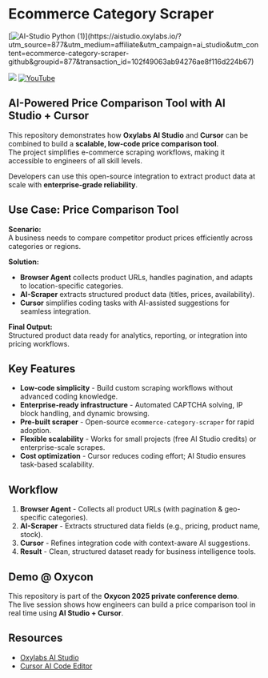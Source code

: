 # Ecommerce Category Scraper

[![AI-Studio Python (1)]([https://raw.githubusercontent.com/oxylabs/oxylabs-ai-studio-py/refs/heads/main/images/Github-AI-Studio-1262x525px%20new.png](https://github.com/oxylabs/ecommerce-category-scraper/blob/main/Ai-Studio2.png))](https://aistudio.oxylabs.io/?utm_source=877&utm_medium=affiliate&utm_campaign=ai_studio&utm_content=ecommerce-category-scraper-github&groupid=877&transaction_id=102f49063ab94276ae8f116d224b67) 


[![](https://dcbadge.limes.pink/api/server/Pds3gBmKMH?style=for-the-badge&theme=discord)](https://discord.gg/Pds3gBmKMH) [![YouTube](https://img.shields.io/badge/YouTube-Oxylabs-red?style=for-the-badge&logo=youtube&logoColor=white)](https://www.youtube.com/@oxylabs)

## AI-Powered Price Comparison Tool with AI Studio + Cursor

This repository demonstrates how **Oxylabs AI Studio** and **Cursor** can be combined to build a **scalable, low-code price comparison tool**.  
The project simplifies e-commerce scraping workflows, making it accessible to engineers of all skill levels.  

Developers can use this open-source integration to extract product data at scale with **enterprise-grade reliability**.


## Use Case: Price Comparison Tool

**Scenario:**  
A business needs to compare competitor product prices efficiently across categories or regions.

**Solution:**  
- **Browser Agent** collects product URLs, handles pagination, and adapts to location-specific categories.  
- **AI-Scraper** extracts structured product data (titles, prices, availability).  
- **Cursor** simplifies coding tasks with AI-assisted suggestions for seamless integration.  

**Final Output:**  
Structured product data ready for analytics, reporting, or integration into pricing workflows.


## Key Features

- **Low-code simplicity** - Build custom scraping workflows without advanced coding knowledge.  
- **Enterprise-ready infrastructure** - Automated CAPTCHA solving, IP block handling, and dynamic browsing.  
- **Pre-built scraper** - Open-source `ecommerce-category-scraper` for rapid adoption.  
- **Flexible scalability** - Works for small projects (free AI Studio credits) or enterprise-scale scrapes.  
- **Cost optimization** - Cursor reduces coding effort; AI Studio ensures task-based scalability.  


## Workflow

1. **Browser Agent** - Collects all product URLs (with pagination & geo-specific categories).  
2. **AI-Scraper** - Extracts structured data fields (e.g., pricing, product name, stock).  
3. **Cursor** - Refines integration code with context-aware AI suggestions.  
4. **Result** - Clean, structured dataset ready for business intelligence tools.  


##  Demo @ Oxycon

This repository is part of the **Oxycon 2025 private conference demo**.  
The live session shows how engineers can build a price comparison tool in real time using **AI Studio + Cursor**.


## Resources

- [Oxylabs AI Studio](https://oxylabs.io/)  
- [Cursor AI Code Editor](https://cursor.sh/)  
